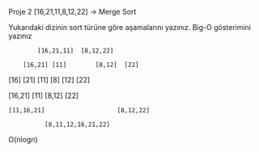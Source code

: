 

Proje 2 [16,21,11,8,12,22] -> Merge Sort

Yukarıdaki dizinin sort türüne göre aşamalarını yazınız. Big-O gösterimini yazınız

            [16,21,11]  [8,12,22]

        [16,21] [11]        [8,12]  [22]

[16] [21]  [11]                 [8] [12]  [22]

[16,21] [11]                        [8,12]  [22]

    [11,16,21]                    [8,12,22]

              [8,11,12,16,21,22]

O(nlogn)
